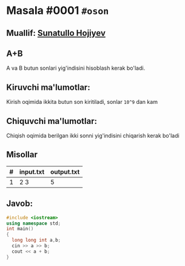 # Masala #0001 `#oson`
## Muallif: [Sunatullo Hojiyev](https://robocontest.uz/profile/sunnat)
## A+B
A va B butun sonlari yig'indisini hisoblash kerak bo'ladi.
## Kiruvchi ma'lumotlar:
Kirish oqimida ikkita butun son kiritiladi, sonlar `10^9` dan kam
## Chiquvchi ma'lumotlar:
Chiqish oqimida berilgan ikki sonni yig'indisini chiqarish kerak bo'ladi
## Misollar
| # | input.txt  | output.txt  |
|---|------------|-------------|
| 1 | 2 3 | 5 |
## Javob:
```cpp
#include <iostream>
using namespace std;
int main()
{
  long long int a,b;
  cin >> a >> b;
  cout << a + b;
}
```
